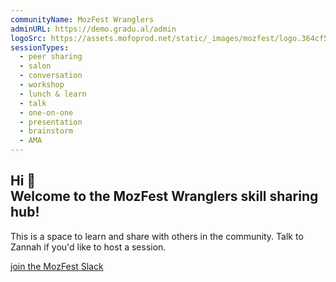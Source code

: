 ```yaml
---
communityName: MozFest Wranglers
adminURL: https://demo.gradu.al/admin
logoSrc: https://assets.mofoprod.net/static/_images/mozfest/logo.364cf5df72b2.svg
sessionTypes:
  - peer sharing
  - salon
  - conversation
  - workshop
  - lunch & learn
  - talk
  - one-on-one
  - presentation
  - brainstorm
  - AMA
---
```


##  Hi 👋<br />Welcome to the MozFest Wranglers skill sharing hub!

This is a space to learn and share with others in the community. Talk to Zannah if you'd like to host a session.

[join the MozFest Slack](https://www.mozillafestival.org/slack/)

